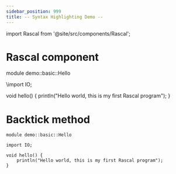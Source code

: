 ```yaml
---
sidebar_position: 999
title: -- Syntax Highlighting Demo --
---
```

import Rascal from '@site/src/components/Rascal';

# Rascal component

<Rascal>
module demo::basic::Hello

\import IO;

void hello() {
    println("Hello world, this is my first Rascal program");
}
</Rascal>

# Backtick method

```rascal
module demo::basic::Hello

import IO;

void hello() {
    println("Hello world, this is my first Rascal program");
}
```